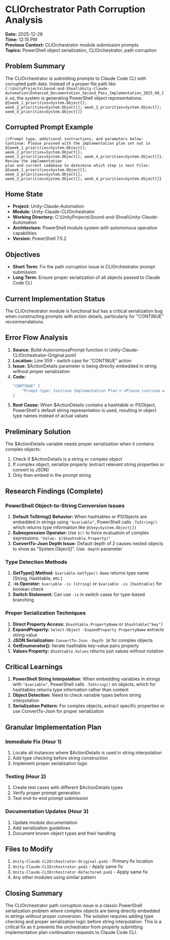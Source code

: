 # CLIOrchestrator Path Corruption Analysis
**Date:** 2025-12-28  
**Time:** 12:15 PM  
**Previous Context:** CLIOrchestrator module submission prompts  
**Topics:** PowerShell object serialization, CLIOrchestrator, path corruption  

## Problem Summary
The CLIOrchestrator is submitting prompts to Claude Code CLI with corrupted path data. Instead of a proper file path like `C:\UnityProjects\Sound-and-Shoal\Unity-Claude-Automation\Enhanced_Documentation_Second_Pass_Implementation_2025_08_28.md`, the system is generating PowerShell object representations: `@{week_1_priorities=System.Object[]; week_2_priorities=System.Object[]; week_3_priorities=System.Object[]; week_4_priorities=System.Object[]}`

## Corrupted Prompt Example
```
//Prompt type, additional instructions, and parameters below:
Continue: Please proceed with the implementation plan set out in
@{week_1_priorities=System.Object[]; week_2_priorities=System.Object[];
week_3_priorities=System.Object[]; week_4_priorities=System.Object[]}. Review the implementation
plan and current codebase to determine which step is next Files:
@{week_1_priorities=System.Object[]; week_2_priorities=System.Object[];
week_3_priorities=System.Object[]; week_4_priorities=System.Object[]}
```

## Home State
- **Project:** Unity-Claude-Automation
- **Module:** Unity-Claude-CLIOrchestrator
- **Working Directory:** C:\UnityProjects\Sound-and-Shoal\Unity-Claude-Automation
- **Architecture:** PowerShell module system with autonomous operation capabilities
- **Version:** PowerShell 7.5.2

## Objectives
- **Short Term:** Fix the path corruption issue in CLIOrchestrator prompt submission
- **Long Term:** Ensure proper serialization of all objects passed to Claude Code CLI

## Current Implementation Status
The CLIOrchestrator module is functional but has a critical serialization bug when constructing prompts with action details, particularly for "CONTINUE" recommendations.

## Error Flow Analysis
1. **Source:** Build-AutonomousPrompt function in Unity-Claude-CLIOrchestrator-Original.psm1
2. **Location:** Line 559 - switch case for "CONTINUE" action
3. **Issue:** $ActionDetails parameter is being directly embedded in string without proper serialization
4. **Code:**
   ```powershell
   "CONTINUE" {
       "Prompt-type: Continue Implementation Plan`n`nPlease continue with the implementation plan. $ActionDetails"
   }
   ```
5. **Root Cause:** When $ActionDetails contains a hashtable or PSObject, PowerShell's default string representation is used, resulting in object type names instead of actual values

## Preliminary Solution
The $ActionDetails variable needs proper serialization when it contains complex objects:
1. Check if $ActionDetails is a string or complex object
2. If complex object, serialize properly (extract relevant string properties or convert to JSON)
3. Only then embed in the prompt string

## Research Findings (Complete)
### PowerShell Object-to-String Conversion Issues
1. **Default ToString() Behavior:** When hashtables or PSObjects are embedded in strings using `"$variable"`, PowerShell calls `.ToString()` which returns type information like `@{key=System.Object[]}`
2. **Subexpression Operator:** Use `$()` to force evaluation of complex expressions: `"Value: $($hashtable.Property)"`
3. **ConvertTo-Json Depth Issue:** Default depth of 2 causes nested objects to show as "System.Object[]". Use `-Depth` parameter

### Type Detection Methods
1. **GetType() Method:** `$variable.GetType().Name` returns type name (String, Hashtable, etc.)
2. **-is Operator:** `$variable -is [string]` or `$variable -is [hashtable]` for boolean check
3. **Switch Statement:** Can use `-is` in switch cases for type-based branching

### Proper Serialization Techniques
1. **Direct Property Access:** `$hashtable.PropertyName` or `$hashtable["key"]`
2. **ExpandProperty:** `Select-Object -ExpandProperty PropertyName` extracts string value
3. **JSON Serialization:** `ConvertTo-Json -Depth 10` for complex objects
4. **GetEnumerator():** Iterate hashtable key-value pairs properly
5. **Values Property:** `$hashtable.Values` returns just values without notation

## Critical Learnings
1. **PowerShell String Interpolation:** When embedding variables in strings with `"$variable"`, PowerShell calls `.ToString()` on objects, which for hashtables returns type information rather than content
2. **Object Detection:** Need to check variable types before string interpolation
3. **Serialization Pattern:** For complex objects, extract specific properties or use ConvertTo-Json for proper serialization

## Granular Implementation Plan
### Immediate Fix (Hour 1)
1. Locate all instances where $ActionDetails is used in string interpolation
2. Add type checking before string construction
3. Implement proper serialization logic

### Testing (Hour 2)
1. Create test cases with different $ActionDetails types
2. Verify proper prompt generation
3. Test end-to-end prompt submission

### Documentation Updates (Hour 3)
1. Update module documentation
2. Add serialization guidelines
3. Document known object types and their handling

## Files to Modify
1. `Unity-Claude-CLIOrchestrator-Original.psm1` - Primary fix location
2. `Unity-Claude-CLIOrchestrator.psm1` - Apply same fix
3. `Unity-Claude-CLIOrchestrator-Refactored.psm1` - Apply same fix
4. Any other modules using similar pattern

## Closing Summary
The CLIOrchestrator path corruption issue is a classic PowerShell serialization problem where complex objects are being directly embedded in strings without proper conversion. The solution requires adding type checking and proper serialization logic before string interpolation. This is a critical fix as it prevents the orchestrator from properly submitting implementation plan continuation requests to Claude Code CLI.